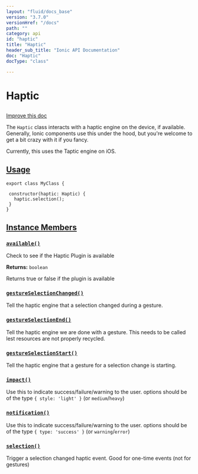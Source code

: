 ```yaml
---
layout: "fluid/docs_base"
version: "3.7.0"
versionHref: "/docs"
path: ""
category: api
id: "haptic"
title: "Haptic"
header_sub_title: "Ionic API Documentation"
doc: "Haptic"
docType: "class"

---
```










<h1 class="api-title">
<a class="anchor" name="haptic" href="#haptic"></a>

Haptic





</h1>

<a class="improve-v2-docs" href="http://github.com/ionic-team/ionic/edit/master/src/tap-click/haptic.ts#L2">
Improve this doc
</a>






<p>The <code>Haptic</code> class interacts with a haptic engine on the device, if
available. Generally, Ionic components use this under the hood, but you&#39;re
welcome to get a bit crazy with it if you fancy.</p>
<p>Currently, this uses the Taptic engine on iOS.</p>




<!-- @usage tag -->

<h2><a class="anchor" name="usage" href="#usage">Usage</a></h2>

<pre><code class="lang-ts">export class MyClass {

 constructor(haptic: Haptic) {
   haptic.selection();
 }
}
</code></pre>




<!-- @property tags -->



<!-- instance methods on the class -->

<h2><a class="anchor" name="instance-members" href="#instance-members">Instance Members</a></h2>

<div id="available"></div>

<h3>
<a class="anchor" name="available" href="#available">
<code>available()</code>
  

</a>
</h3>

Check to see if the Haptic Plugin is available






<div class="return-value">
<i class="icon ion-arrow-return-left"></i>
<b>Returns:</b> 
  <code>boolean</code> <p>Returns true or false if the plugin is available</p>


</div>




<div id="gestureSelectionChanged"></div>

<h3>
<a class="anchor" name="gestureSelectionChanged" href="#gestureSelectionChanged">
<code>gestureSelectionChanged()</code>
  

</a>
</h3>

Tell the haptic engine that a selection changed during a gesture.










<div id="gestureSelectionEnd"></div>

<h3>
<a class="anchor" name="gestureSelectionEnd" href="#gestureSelectionEnd">
<code>gestureSelectionEnd()</code>
  

</a>
</h3>

Tell the haptic engine we are done with a gesture. This needs to be
called lest resources are not properly recycled.










<div id="gestureSelectionStart"></div>

<h3>
<a class="anchor" name="gestureSelectionStart" href="#gestureSelectionStart">
<code>gestureSelectionStart()</code>
  

</a>
</h3>

Tell the haptic engine that a gesture for a selection change is starting.










<div id="impact"></div>

<h3>
<a class="anchor" name="impact" href="#impact">
<code>impact()</code>
  

</a>
</h3>

Use this to indicate success/failure/warning to the user.
options should be of the type `{ style: 'light' }` (or `medium`/`heavy`)










<div id="notification"></div>

<h3>
<a class="anchor" name="notification" href="#notification">
<code>notification()</code>
  

</a>
</h3>

Use this to indicate success/failure/warning to the user.
options should be of the type `{ type: 'success' }` (or `warning`/`error`)










<div id="selection"></div>

<h3>
<a class="anchor" name="selection" href="#selection">
<code>selection()</code>
  

</a>
</h3>

Trigger a selection changed haptic event. Good for one-time events
(not for gestures)













<!-- related link --><!-- end content block -->


<!-- end body block -->

